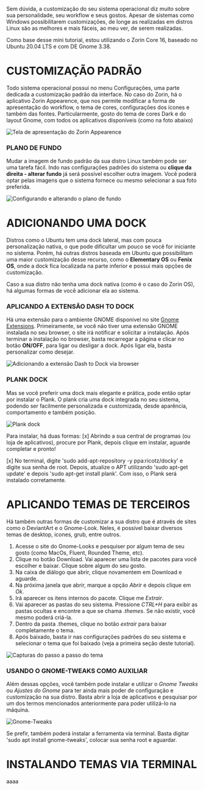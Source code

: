 Sem dúvida, a customização do seu sistema operacional diz muito sobre sua personalidade, seu workflow e seus gostos. Apesar de sistemas como Windows possibilitarem customizações, de longe as realizadas em distros Linux são as melhores e mais fáceis, ao meu ver, de serem realizadas.

Como base desse mini tutorial, estou utilizando o Zorin Core 16, baseado no Ubuntu 20.04 LTS e com DE Gnome 3.38.

# CUSTOMIZAÇÃO PADRÃO
Todo sistema operacional possui no menu Configurações, uma parte dedicada a customização padrão da interface. No caso do Zorin, há o aplicativo Zorin Appearence, que nos permite modificar a forma de apresentação do workflow, o tema de cores, configurações dos ícones e também das fontes. Particularmente, gosto do tema de cores Dark e do layout Gnome, com todos os aplicativos disponíveis (como na foto abaixo)

![Tela de apresentação do Zorin Appearence](../main/assets/customize-img-01.png)

### PLANO DE FUNDO
Mudar a imagem de fundo padrão da sua distro Linux também pode ser uma tarefa fácil. Indo nas configurações padrões do sistema ou **clique da direita - alterar fundo** já será possível escolher outra imagem. Você poderá optar pelas imagens que o sistema fornece ou mesmo selecionar a sua foto preferida.

![Configurando e alterando o plano de fundo](../main/assets/customize-img-02.png)

# ADICIONANDO UMA DOCK
Distros como o Ubuntu tem uma dock lateral, mas com pouca personalização nativa, o que pode dificultar um pouco se você for iniciante no sistema. Porém, há outras distros baseada em Ubuntu que possibilitam uma maior customização desse recurso, como o **Elementary OS** ou **Fenix OS**, onde a dock fica localizada na parte inferior e possui mais opções de customização.

Caso a sua distro não tenha uma dock nativa (como é o caso do Zorin OS), há algumas formas de você adicionar ela ao sistema.

### APLICANDO A EXTENSÃO DASH TO DOCK
Há uma extensão para o ambiente GNOME disponível no site [Gnome Extensions](https://extensions.gnome.org/extension/307/dash-to-dock/).  Primeiramente, se você não tiver uma extensão GNOME instalada no seu browser, o site irá notificar e solicitar a instalação. Após terminar a instalação no browser, basta recarregar a página e clicar no botão **ON/OFF**, para ligar ou desligar a dock. Após ligar ela, basta personalizar como desejar.

![Adicionando a extensão Dash to Dock via browser](../main/assets/customize-img-03.png)

### PLANK DOCK
Mas se você preferir uma dock mais elegante e prática, pode então optar por instalar o Plank. O plank cria uma dock integrada no seu sistema, podendo ser facilmente personalizada e customizada, desde aparência, comportamento e também posição.

![Plank dock](../main/assets/customize-img-04.png)

Para instalar, há duas formas:
[x] Abrindo a sua central de programas (ou loja de aplicativos), procure por Plank, depois clique em instalar, aguarde completar e pronto!

[x] No terminal, digite 'sudo add-apt-repository -y ppa:ricotz/docky' e digite sua senha de root. Depois, atualize o APT utilizando 'sudo apt-get update' e depois 'sudo apt-get install plank'. Com isso, o Plank será instalado corretamente.


# APLICANDO TEMAS DE TERCEIROS
Há também outras formas de customizar a sua distro que é através de sites como o DeviantArt e o Gnome-Look. Neles, é possível baixar diversos temas de desktop, icones, grub, entre outros.

1. Acesse o site do Gnome-Looks e pesquiser por algum tema de seu gosto (como MacOs, Fluent, Rounded Theme, etc).
2. Clique no botão Download. Vai aparecer uma lista de pacotes para você escolher e baixar. Clique sobre algum do seu gosto.
3. Na caixa de diálogo que abrir, clique novamentem em Download e aguarde.
4. Na próxima janela que abrir, marque a opção *Abrir* e depois clique em *Ok*.
5. Irá aparecer os itens internos do pacote. Clique me *Extrair*. 
6. Vai aparecer as pastas do seu sistema. Pressione *CTRL+H* para exibir as pastas ocultas e encontre a que se chama *.themes*. Se não existir, você mesmo poderá criá-la.
7. Dentro da pasta .themes, clique no botão *extrair* para baixar completamente o tema.
8. Após baixado, basta ir nas configurações padrões do seu sistema e selecionar o tema que foi baixado (veja a primeira seção deste tutorial).

![Capturas do passo a passo do tema](../main/assets/customize-img-05.png)

### USANDO O GNOME-TWEAKS COMO AUXILIAR
Além dessas opções, você também pode instalar e utilizar o *Gnome Tweaks* ou *Ajustes do Gnome* para ter ainda mais poder de configuração e customização na sua distro. Basta abrir a loja de aplicativos e pesquisar por um dos termos mencionados anteriormente para poder utilizá-lo na máquina.

![Gnome-Tweaks](../main/assets/customize-img-06.png)

Se prefir, também poderá instalar a ferramenta via terminal. Basta digitar 'sudo apt install gnome-tweaks', colocar sua senha root e aguardar.

# INSTALANDO TEMAS VIA TERMINAL
aaaa